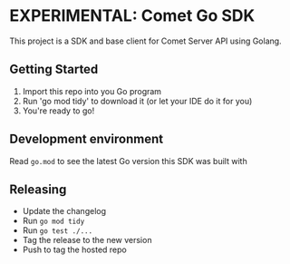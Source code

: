 # EXPERIMENTAL: Comet Go SDK

This project is a SDK and base client for Comet Server API using Golang.

## Getting Started

1. Import this repo into you Go program
2. Run 'go mod tidy' to download it (or let your IDE do it for you)
3. You're ready to go!

## Development environment

Read `go.mod` to see the latest Go version this SDK was built with

## Releasing

- Update the changelog
- Run `go mod tidy`
- Run `go test ./...`
- Tag the release to the new version
- Push to tag the hosted repo
